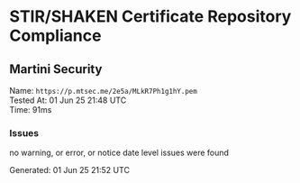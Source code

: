 # STIR/SHAKEN Certificate Repository Compliance

## Martini Security

Name: `https://p.mtsec.me/2e5a/MLkR7Ph1g1hY.pem`\
Tested At: 01 Jun 25 21:48 UTC\
Time: 91ms

### Issues

no warning, or error, or notice date level issues were found

Generated: 01 Jun 25 21:52 UTC